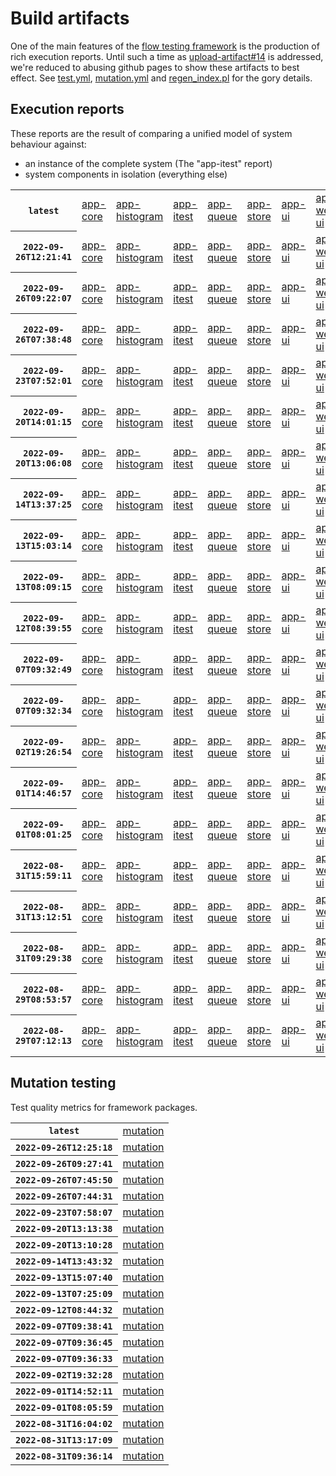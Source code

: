 # Build artifacts

One of the main features of the [flow testing framework](https://github.com/Mastercard/flow) is the production of rich execution reports.
Until such a time as [upload-artifact#14](https://github.com/actions/upload-artifact/issues/14) is addressed, we're reduced to abusing github pages to show these artifacts to best effect.
See [test.yml](https://github.com/Mastercard/flow/blob/main/.github/workflows/test.yml), [mutation.yml](https://github.com/Mastercard/flow/blob/main/.github/workflows/mutation.yml) and [regen_index.pl](https://github.com/Mastercard/flow/blob/pages/regen_index.pl) for the gory details.

## Execution reports

These reports are the result of comparing a unified model of system behaviour against:
 * an instance of the complete system (The "app-itest" report)
 * system components in isolation (everything else)

<!-- start:execution -->
<table>
	<tbody>
		<tr> <th><code>latest</code></th>
			<td><a href="execution/latest/flow_execution_reports/example/app-core/target/mctf/latest/index.html">app-core</a></td>
			<td><a href="execution/latest/flow_execution_reports/example/app-histogram/target/mctf/latest/index.html">app-histogram</a></td>
			<td><a href="execution/latest/flow_execution_reports/example/app-itest/target/mctf/latest/index.html">app-itest</a></td>
			<td><a href="execution/latest/flow_execution_reports/example/app-queue/target/mctf/latest/index.html">app-queue</a></td>
			<td><a href="execution/latest/flow_execution_reports/example/app-store/target/mctf/latest/index.html">app-store</a></td>
			<td><a href="execution/latest/flow_execution_reports/example/app-ui/target/mctf/latest/index.html">app-ui</a></td>
			<td><a href="execution/latest/flow_execution_reports/example/app-web-ui/target/mctf/latest/index.html">app-web-ui</a></td>
		</tr>
		<tr> <th><code>2022-09-26T12:21:41</code></th>
			<td><a href="execution/1664194901/flow_execution_reports/example/app-core/target/mctf/latest/index.html">app-core</a></td>
			<td><a href="execution/1664194901/flow_execution_reports/example/app-histogram/target/mctf/latest/index.html">app-histogram</a></td>
			<td><a href="execution/1664194901/flow_execution_reports/example/app-itest/target/mctf/latest/index.html">app-itest</a></td>
			<td><a href="execution/1664194901/flow_execution_reports/example/app-queue/target/mctf/latest/index.html">app-queue</a></td>
			<td><a href="execution/1664194901/flow_execution_reports/example/app-store/target/mctf/latest/index.html">app-store</a></td>
			<td><a href="execution/1664194901/flow_execution_reports/example/app-ui/target/mctf/latest/index.html">app-ui</a></td>
			<td><a href="execution/1664194901/flow_execution_reports/example/app-web-ui/target/mctf/latest/index.html">app-web-ui</a></td>
		</tr>
		<tr> <th><code>2022-09-26T09:22:07</code></th>
			<td><a href="execution/1664184127/flow_execution_reports/example/app-core/target/mctf/latest/index.html">app-core</a></td>
			<td><a href="execution/1664184127/flow_execution_reports/example/app-histogram/target/mctf/latest/index.html">app-histogram</a></td>
			<td><a href="execution/1664184127/flow_execution_reports/example/app-itest/target/mctf/latest/index.html">app-itest</a></td>
			<td><a href="execution/1664184127/flow_execution_reports/example/app-queue/target/mctf/latest/index.html">app-queue</a></td>
			<td><a href="execution/1664184127/flow_execution_reports/example/app-store/target/mctf/latest/index.html">app-store</a></td>
			<td><a href="execution/1664184127/flow_execution_reports/example/app-ui/target/mctf/latest/index.html">app-ui</a></td>
			<td><a href="execution/1664184127/flow_execution_reports/example/app-web-ui/target/mctf/latest/index.html">app-web-ui</a></td>
		</tr>
		<tr> <th><code>2022-09-26T07:38:48</code></th>
			<td><a href="execution/1664177928/flow_execution_reports/example/app-core/target/mctf/latest/index.html">app-core</a></td>
			<td><a href="execution/1664177928/flow_execution_reports/example/app-histogram/target/mctf/latest/index.html">app-histogram</a></td>
			<td><a href="execution/1664177928/flow_execution_reports/example/app-itest/target/mctf/latest/index.html">app-itest</a></td>
			<td><a href="execution/1664177928/flow_execution_reports/example/app-queue/target/mctf/latest/index.html">app-queue</a></td>
			<td><a href="execution/1664177928/flow_execution_reports/example/app-store/target/mctf/latest/index.html">app-store</a></td>
			<td><a href="execution/1664177928/flow_execution_reports/example/app-ui/target/mctf/latest/index.html">app-ui</a></td>
			<td><a href="execution/1664177928/flow_execution_reports/example/app-web-ui/target/mctf/latest/index.html">app-web-ui</a></td>
		</tr>
		<tr> <th><code>2022-09-23T07:52:01</code></th>
			<td><a href="execution/1663919521/flow_execution_reports/example/app-core/target/mctf/latest/index.html">app-core</a></td>
			<td><a href="execution/1663919521/flow_execution_reports/example/app-histogram/target/mctf/latest/index.html">app-histogram</a></td>
			<td><a href="execution/1663919521/flow_execution_reports/example/app-itest/target/mctf/latest/index.html">app-itest</a></td>
			<td><a href="execution/1663919521/flow_execution_reports/example/app-queue/target/mctf/latest/index.html">app-queue</a></td>
			<td><a href="execution/1663919521/flow_execution_reports/example/app-store/target/mctf/latest/index.html">app-store</a></td>
			<td><a href="execution/1663919521/flow_execution_reports/example/app-ui/target/mctf/latest/index.html">app-ui</a></td>
			<td><a href="execution/1663919521/flow_execution_reports/example/app-web-ui/target/mctf/latest/index.html">app-web-ui</a></td>
		</tr>
		<tr> <th><code>2022-09-20T14:01:15</code></th>
			<td><a href="execution/1663682475/flow_execution_reports/example/app-core/target/mctf/latest/index.html">app-core</a></td>
			<td><a href="execution/1663682475/flow_execution_reports/example/app-histogram/target/mctf/latest/index.html">app-histogram</a></td>
			<td><a href="execution/1663682475/flow_execution_reports/example/app-itest/target/mctf/latest/index.html">app-itest</a></td>
			<td><a href="execution/1663682475/flow_execution_reports/example/app-queue/target/mctf/latest/index.html">app-queue</a></td>
			<td><a href="execution/1663682475/flow_execution_reports/example/app-store/target/mctf/latest/index.html">app-store</a></td>
			<td><a href="execution/1663682475/flow_execution_reports/example/app-ui/target/mctf/latest/index.html">app-ui</a></td>
			<td><a href="execution/1663682475/flow_execution_reports/example/app-web-ui/target/mctf/latest/index.html">app-web-ui</a></td>
		</tr>
		<tr> <th><code>2022-09-20T13:06:08</code></th>
			<td><a href="execution/1663679168/flow_execution_reports/example/app-core/target/mctf/latest/index.html">app-core</a></td>
			<td><a href="execution/1663679168/flow_execution_reports/example/app-histogram/target/mctf/latest/index.html">app-histogram</a></td>
			<td><a href="execution/1663679168/flow_execution_reports/example/app-itest/target/mctf/latest/index.html">app-itest</a></td>
			<td><a href="execution/1663679168/flow_execution_reports/example/app-queue/target/mctf/latest/index.html">app-queue</a></td>
			<td><a href="execution/1663679168/flow_execution_reports/example/app-store/target/mctf/latest/index.html">app-store</a></td>
			<td><a href="execution/1663679168/flow_execution_reports/example/app-ui/target/mctf/latest/index.html">app-ui</a></td>
			<td><a href="execution/1663679168/flow_execution_reports/example/app-web-ui/target/mctf/latest/index.html">app-web-ui</a></td>
		</tr>
		<tr> <th><code>2022-09-14T13:37:25</code></th>
			<td><a href="execution/1663162645/flow_execution_reports/example/app-core/target/mctf/latest/index.html">app-core</a></td>
			<td><a href="execution/1663162645/flow_execution_reports/example/app-histogram/target/mctf/latest/index.html">app-histogram</a></td>
			<td><a href="execution/1663162645/flow_execution_reports/example/app-itest/target/mctf/latest/index.html">app-itest</a></td>
			<td><a href="execution/1663162645/flow_execution_reports/example/app-queue/target/mctf/latest/index.html">app-queue</a></td>
			<td><a href="execution/1663162645/flow_execution_reports/example/app-store/target/mctf/latest/index.html">app-store</a></td>
			<td><a href="execution/1663162645/flow_execution_reports/example/app-ui/target/mctf/latest/index.html">app-ui</a></td>
			<td><a href="execution/1663162645/flow_execution_reports/example/app-web-ui/target/mctf/latest/index.html">app-web-ui</a></td>
		</tr>
		<tr> <th><code>2022-09-13T15:03:14</code></th>
			<td><a href="execution/1663081394/flow_execution_reports/example/app-core/target/mctf/latest/index.html">app-core</a></td>
			<td><a href="execution/1663081394/flow_execution_reports/example/app-histogram/target/mctf/latest/index.html">app-histogram</a></td>
			<td><a href="execution/1663081394/flow_execution_reports/example/app-itest/target/mctf/latest/index.html">app-itest</a></td>
			<td><a href="execution/1663081394/flow_execution_reports/example/app-queue/target/mctf/latest/index.html">app-queue</a></td>
			<td><a href="execution/1663081394/flow_execution_reports/example/app-store/target/mctf/latest/index.html">app-store</a></td>
			<td><a href="execution/1663081394/flow_execution_reports/example/app-ui/target/mctf/latest/index.html">app-ui</a></td>
			<td><a href="execution/1663081394/flow_execution_reports/example/app-web-ui/target/mctf/latest/index.html">app-web-ui</a></td>
		</tr>
		<tr> <th><code>2022-09-13T08:09:15</code></th>
			<td><a href="execution/1663056555/flow_execution_reports/example/app-core/target/mctf/latest/index.html">app-core</a></td>
			<td><a href="execution/1663056555/flow_execution_reports/example/app-histogram/target/mctf/latest/index.html">app-histogram</a></td>
			<td><a href="execution/1663056555/flow_execution_reports/example/app-itest/target/mctf/latest/index.html">app-itest</a></td>
			<td><a href="execution/1663056555/flow_execution_reports/example/app-queue/target/mctf/latest/index.html">app-queue</a></td>
			<td><a href="execution/1663056555/flow_execution_reports/example/app-store/target/mctf/latest/index.html">app-store</a></td>
			<td><a href="execution/1663056555/flow_execution_reports/example/app-ui/target/mctf/latest/index.html">app-ui</a></td>
			<td><a href="execution/1663056555/flow_execution_reports/example/app-web-ui/target/mctf/latest/index.html">app-web-ui</a></td>
		</tr>
		<tr> <th><code>2022-09-12T08:39:55</code></th>
			<td><a href="execution/1662971995/flow_execution_reports/example/app-core/target/mctf/latest/index.html">app-core</a></td>
			<td><a href="execution/1662971995/flow_execution_reports/example/app-histogram/target/mctf/latest/index.html">app-histogram</a></td>
			<td><a href="execution/1662971995/flow_execution_reports/example/app-itest/target/mctf/latest/index.html">app-itest</a></td>
			<td><a href="execution/1662971995/flow_execution_reports/example/app-queue/target/mctf/latest/index.html">app-queue</a></td>
			<td><a href="execution/1662971995/flow_execution_reports/example/app-store/target/mctf/latest/index.html">app-store</a></td>
			<td><a href="execution/1662971995/flow_execution_reports/example/app-ui/target/mctf/latest/index.html">app-ui</a></td>
			<td><a href="execution/1662971995/flow_execution_reports/example/app-web-ui/target/mctf/latest/index.html">app-web-ui</a></td>
		</tr>
		<tr> <th><code>2022-09-07T09:32:49</code></th>
			<td><a href="execution/1662543169/flow_execution_reports/example/app-core/target/mctf/latest/index.html">app-core</a></td>
			<td><a href="execution/1662543169/flow_execution_reports/example/app-histogram/target/mctf/latest/index.html">app-histogram</a></td>
			<td><a href="execution/1662543169/flow_execution_reports/example/app-itest/target/mctf/latest/index.html">app-itest</a></td>
			<td><a href="execution/1662543169/flow_execution_reports/example/app-queue/target/mctf/latest/index.html">app-queue</a></td>
			<td><a href="execution/1662543169/flow_execution_reports/example/app-store/target/mctf/latest/index.html">app-store</a></td>
			<td><a href="execution/1662543169/flow_execution_reports/example/app-ui/target/mctf/latest/index.html">app-ui</a></td>
			<td><a href="execution/1662543169/flow_execution_reports/example/app-web-ui/target/mctf/latest/index.html">app-web-ui</a></td>
		</tr>
		<tr> <th><code>2022-09-07T09:32:34</code></th>
			<td><a href="execution/1662543154/flow_execution_reports/example/app-core/target/mctf/latest/index.html">app-core</a></td>
			<td><a href="execution/1662543154/flow_execution_reports/example/app-histogram/target/mctf/latest/index.html">app-histogram</a></td>
			<td><a href="execution/1662543154/flow_execution_reports/example/app-itest/target/mctf/latest/index.html">app-itest</a></td>
			<td><a href="execution/1662543154/flow_execution_reports/example/app-queue/target/mctf/latest/index.html">app-queue</a></td>
			<td><a href="execution/1662543154/flow_execution_reports/example/app-store/target/mctf/latest/index.html">app-store</a></td>
			<td><a href="execution/1662543154/flow_execution_reports/example/app-ui/target/mctf/latest/index.html">app-ui</a></td>
			<td><a href="execution/1662543154/flow_execution_reports/example/app-web-ui/target/mctf/latest/index.html">app-web-ui</a></td>
		</tr>
		<tr> <th><code>2022-09-02T19:26:54</code></th>
			<td><a href="execution/1662146814/flow_execution_reports/example/app-core/target/mctf/latest/index.html">app-core</a></td>
			<td><a href="execution/1662146814/flow_execution_reports/example/app-histogram/target/mctf/latest/index.html">app-histogram</a></td>
			<td><a href="execution/1662146814/flow_execution_reports/example/app-itest/target/mctf/latest/index.html">app-itest</a></td>
			<td><a href="execution/1662146814/flow_execution_reports/example/app-queue/target/mctf/latest/index.html">app-queue</a></td>
			<td><a href="execution/1662146814/flow_execution_reports/example/app-store/target/mctf/latest/index.html">app-store</a></td>
			<td><a href="execution/1662146814/flow_execution_reports/example/app-ui/target/mctf/latest/index.html">app-ui</a></td>
			<td><a href="execution/1662146814/flow_execution_reports/example/app-web-ui/target/mctf/latest/index.html">app-web-ui</a></td>
		</tr>
		<tr> <th><code>2022-09-01T14:46:57</code></th>
			<td><a href="execution/1662043617/flow_execution_reports/example/app-core/target/mctf/latest/index.html">app-core</a></td>
			<td><a href="execution/1662043617/flow_execution_reports/example/app-histogram/target/mctf/latest/index.html">app-histogram</a></td>
			<td><a href="execution/1662043617/flow_execution_reports/example/app-itest/target/mctf/latest/index.html">app-itest</a></td>
			<td><a href="execution/1662043617/flow_execution_reports/example/app-queue/target/mctf/latest/index.html">app-queue</a></td>
			<td><a href="execution/1662043617/flow_execution_reports/example/app-store/target/mctf/latest/index.html">app-store</a></td>
			<td><a href="execution/1662043617/flow_execution_reports/example/app-ui/target/mctf/latest/index.html">app-ui</a></td>
			<td><a href="execution/1662043617/flow_execution_reports/example/app-web-ui/target/mctf/latest/index.html">app-web-ui</a></td>
		</tr>
		<tr> <th><code>2022-09-01T08:01:25</code></th>
			<td><a href="execution/1662019285/flow_execution_reports/example/app-core/target/mctf/latest/index.html">app-core</a></td>
			<td><a href="execution/1662019285/flow_execution_reports/example/app-histogram/target/mctf/latest/index.html">app-histogram</a></td>
			<td><a href="execution/1662019285/flow_execution_reports/example/app-itest/target/mctf/latest/index.html">app-itest</a></td>
			<td><a href="execution/1662019285/flow_execution_reports/example/app-queue/target/mctf/latest/index.html">app-queue</a></td>
			<td><a href="execution/1662019285/flow_execution_reports/example/app-store/target/mctf/latest/index.html">app-store</a></td>
			<td><a href="execution/1662019285/flow_execution_reports/example/app-ui/target/mctf/latest/index.html">app-ui</a></td>
			<td><a href="execution/1662019285/flow_execution_reports/example/app-web-ui/target/mctf/latest/index.html">app-web-ui</a></td>
		</tr>
		<tr> <th><code>2022-08-31T15:59:11</code></th>
			<td><a href="execution/1661961551/flow_execution_reports/example/app-core/target/mctf/latest/index.html">app-core</a></td>
			<td><a href="execution/1661961551/flow_execution_reports/example/app-histogram/target/mctf/latest/index.html">app-histogram</a></td>
			<td><a href="execution/1661961551/flow_execution_reports/example/app-itest/target/mctf/latest/index.html">app-itest</a></td>
			<td><a href="execution/1661961551/flow_execution_reports/example/app-queue/target/mctf/latest/index.html">app-queue</a></td>
			<td><a href="execution/1661961551/flow_execution_reports/example/app-store/target/mctf/latest/index.html">app-store</a></td>
			<td><a href="execution/1661961551/flow_execution_reports/example/app-ui/target/mctf/latest/index.html">app-ui</a></td>
			<td><a href="execution/1661961551/flow_execution_reports/example/app-web-ui/target/mctf/latest/index.html">app-web-ui</a></td>
		</tr>
		<tr> <th><code>2022-08-31T13:12:51</code></th>
			<td><a href="execution/1661951571/flow_execution_reports/example/app-core/target/mctf/latest/index.html">app-core</a></td>
			<td><a href="execution/1661951571/flow_execution_reports/example/app-histogram/target/mctf/latest/index.html">app-histogram</a></td>
			<td><a href="execution/1661951571/flow_execution_reports/example/app-itest/target/mctf/latest/index.html">app-itest</a></td>
			<td><a href="execution/1661951571/flow_execution_reports/example/app-queue/target/mctf/latest/index.html">app-queue</a></td>
			<td><a href="execution/1661951571/flow_execution_reports/example/app-store/target/mctf/latest/index.html">app-store</a></td>
			<td><a href="execution/1661951571/flow_execution_reports/example/app-ui/target/mctf/latest/index.html">app-ui</a></td>
			<td><a href="execution/1661951571/flow_execution_reports/example/app-web-ui/target/mctf/latest/index.html">app-web-ui</a></td>
		</tr>
		<tr> <th><code>2022-08-31T09:29:38</code></th>
			<td><a href="execution/1661938178/flow_execution_reports/example/app-core/target/mctf/latest/index.html">app-core</a></td>
			<td><a href="execution/1661938178/flow_execution_reports/example/app-histogram/target/mctf/latest/index.html">app-histogram</a></td>
			<td><a href="execution/1661938178/flow_execution_reports/example/app-itest/target/mctf/latest/index.html">app-itest</a></td>
			<td><a href="execution/1661938178/flow_execution_reports/example/app-queue/target/mctf/latest/index.html">app-queue</a></td>
			<td><a href="execution/1661938178/flow_execution_reports/example/app-store/target/mctf/latest/index.html">app-store</a></td>
			<td><a href="execution/1661938178/flow_execution_reports/example/app-ui/target/mctf/latest/index.html">app-ui</a></td>
			<td><a href="execution/1661938178/flow_execution_reports/example/app-web-ui/target/mctf/latest/index.html">app-web-ui</a></td>
		</tr>
		<tr> <th><code>2022-08-29T08:53:57</code></th>
			<td><a href="execution/1661763237/flow_execution_reports/example/app-core/target/mctf/latest/index.html">app-core</a></td>
			<td><a href="execution/1661763237/flow_execution_reports/example/app-histogram/target/mctf/latest/index.html">app-histogram</a></td>
			<td><a href="execution/1661763237/flow_execution_reports/example/app-itest/target/mctf/latest/index.html">app-itest</a></td>
			<td><a href="execution/1661763237/flow_execution_reports/example/app-queue/target/mctf/latest/index.html">app-queue</a></td>
			<td><a href="execution/1661763237/flow_execution_reports/example/app-store/target/mctf/latest/index.html">app-store</a></td>
			<td><a href="execution/1661763237/flow_execution_reports/example/app-ui/target/mctf/latest/index.html">app-ui</a></td>
			<td><a href="execution/1661763237/flow_execution_reports/example/app-web-ui/target/mctf/latest/index.html">app-web-ui</a></td>
		</tr>
		<tr> <th><code>2022-08-29T07:12:13</code></th>
			<td><a href="execution/1661757133/flow_execution_reports/example/app-core/target/mctf/latest/index.html">app-core</a></td>
			<td><a href="execution/1661757133/flow_execution_reports/example/app-histogram/target/mctf/latest/index.html">app-histogram</a></td>
			<td><a href="execution/1661757133/flow_execution_reports/example/app-itest/target/mctf/latest/index.html">app-itest</a></td>
			<td><a href="execution/1661757133/flow_execution_reports/example/app-queue/target/mctf/latest/index.html">app-queue</a></td>
			<td><a href="execution/1661757133/flow_execution_reports/example/app-store/target/mctf/latest/index.html">app-store</a></td>
			<td><a href="execution/1661757133/flow_execution_reports/example/app-ui/target/mctf/latest/index.html">app-ui</a></td>
			<td><a href="execution/1661757133/flow_execution_reports/example/app-web-ui/target/mctf/latest/index.html">app-web-ui</a></td>
		</tr>
	</tbody>
</table>
<!-- end:execution -->

## Mutation testing

Test quality metrics for framework packages.

<!-- start:mutation -->
<table>
	<tbody>
		<tr> <th><code>latest</code></th>
			<td><a href="mutation/latest/mutation_report/index.html">mutation</a></td>
		</tr>
		<tr> <th><code>2022-09-26T12:25:18</code></th>
			<td><a href="mutation/1664195118/mutation_report/index.html">mutation</a></td>
		</tr>
		<tr> <th><code>2022-09-26T09:27:41</code></th>
			<td><a href="mutation/1664184461/mutation_report/index.html">mutation</a></td>
		</tr>
		<tr> <th><code>2022-09-26T07:45:50</code></th>
			<td><a href="mutation/1664178350/mutation_report/index.html">mutation</a></td>
		</tr>
		<tr> <th><code>2022-09-26T07:44:31</code></th>
			<td><a href="mutation/1664178271/mutation_report/index.html">mutation</a></td>
		</tr>
		<tr> <th><code>2022-09-23T07:58:07</code></th>
			<td><a href="mutation/1663919887/mutation_report/index.html">mutation</a></td>
		</tr>
		<tr> <th><code>2022-09-20T13:13:38</code></th>
			<td><a href="mutation/1663679618/mutation_report/index.html">mutation</a></td>
		</tr>
		<tr> <th><code>2022-09-20T13:10:28</code></th>
			<td><a href="mutation/1663679428/mutation_report/index.html">mutation</a></td>
		</tr>
		<tr> <th><code>2022-09-14T13:43:32</code></th>
			<td><a href="mutation/1663163012/mutation_report/index.html">mutation</a></td>
		</tr>
		<tr> <th><code>2022-09-13T15:07:40</code></th>
			<td><a href="mutation/1663081660/mutation_report/index.html">mutation</a></td>
		</tr>
		<tr> <th><code>2022-09-13T07:25:09</code></th>
			<td><a href="mutation/1663053909/mutation_report/index.html">mutation</a></td>
		</tr>
		<tr> <th><code>2022-09-12T08:44:32</code></th>
			<td><a href="mutation/1662972272/mutation_report/index.html">mutation</a></td>
		</tr>
		<tr> <th><code>2022-09-07T09:38:41</code></th>
			<td><a href="mutation/1662543521/mutation_report/index.html">mutation</a></td>
		</tr>
		<tr> <th><code>2022-09-07T09:36:45</code></th>
			<td><a href="mutation/1662543405/mutation_report/index.html">mutation</a></td>
		</tr>
		<tr> <th><code>2022-09-07T09:36:33</code></th>
			<td><a href="mutation/1662543393/mutation_report/index.html">mutation</a></td>
		</tr>
		<tr> <th><code>2022-09-02T19:32:28</code></th>
			<td><a href="mutation/1662147148/mutation_report/index.html">mutation</a></td>
		</tr>
		<tr> <th><code>2022-09-01T14:52:11</code></th>
			<td><a href="mutation/1662043931/mutation_report/index.html">mutation</a></td>
		</tr>
		<tr> <th><code>2022-09-01T08:05:59</code></th>
			<td><a href="mutation/1662019559/mutation_report/index.html">mutation</a></td>
		</tr>
		<tr> <th><code>2022-08-31T16:04:02</code></th>
			<td><a href="mutation/1661961842/mutation_report/index.html">mutation</a></td>
		</tr>
		<tr> <th><code>2022-08-31T13:17:09</code></th>
			<td><a href="mutation/1661951829/mutation_report/index.html">mutation</a></td>
		</tr>
		<tr> <th><code>2022-08-31T09:36:14</code></th>
			<td><a href="mutation/1661938574/mutation_report/index.html">mutation</a></td>
		</tr>
	</tbody>
</table>
<!-- end:mutation -->
